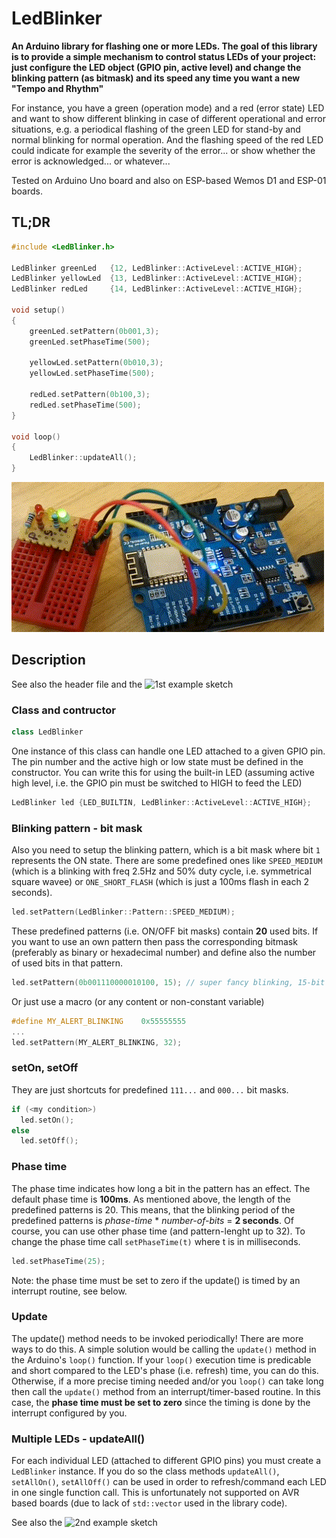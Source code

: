 # LedBlinker
**An Arduino library for flashing one or more LEDs. The goal of this library is to provide a simple mechanism to control status LEDs of your project: just configure the LED object (GPIO pin, active level) and change the blinking pattern (as bitmask) and its speed any time you want a new "Tempo and Rhythm"**

For instance, you have a green (operation mode) and a red (error state) LED and want to show different blinking in case of different operational and error situations, e.g. a periodical flashing of the green LED for stand-by and normal blinking for normal operation. And the flashing speed of the red LED could indicate for example the severity of the error... or show whether the error is acknowledged... or whatever...

Tested on Arduino Uno board and also on ESP-based Wemos D1 and ESP-01 boards.

## TL;DR
```C++
#include <LedBlinker.h>

LedBlinker greenLed   {12, LedBlinker::ActiveLevel::ACTIVE_HIGH};
LedBlinker yellowLed  {13, LedBlinker::ActiveLevel::ACTIVE_HIGH};
LedBlinker redLed     {14, LedBlinker::ActiveLevel::ACTIVE_HIGH};

void setup()
{
	greenLed.setPattern(0b001,3);
	greenLed.setPhaseTime(500);

	yellowLed.setPattern(0b010,3);
	yellowLed.setPhaseTime(500);

	redLed.setPattern(0b100,3);
	redLed.setPhaseTime(500);
}

void loop()
{
	LedBlinker::updateAll();
}
```

![Demo sketch running on a Wemos D1 (ESP8266) board](https://github.com/i-kl/LedBlinker/blob/main/examples/02_MultipleLeds/02_MultipleLeds.gif)

## Description
See also the header file and the ![1st example sketch](https://github.com/i-kl/LedBlinker/blob/main/examples/01_PatternDemo/01_PatternDemo.ino)


### Class and contructor
```C++
class LedBlinker
```
One instance of this class can handle one LED attached to a given GPIO pin. The pin number and the active high or low state must be defined in the constructor.
You can write this for using the built-in LED (assuming active high level, i.e. the GPIO pin must be switched to HIGH to feed the LED)
```C++
LedBlinker led {LED_BUILTIN, LedBlinker::ActiveLevel::ACTIVE_HIGH};
```
### Blinking pattern - bit mask
Also you need to setup the blinking pattern, which is a bit mask where bit `1` represents the ON state. There are some predefined ones like `SPEED_MEDIUM` (which is a blinking with freq 2.5Hz and 50% duty cycle, i.e. symmetrical square wavee) or `ONE_SHORT_FLASH` (which is just a 100ms flash in each 2 seconds).
```C++
led.setPattern(LedBlinker::Pattern::SPEED_MEDIUM);
```
These predefined patterns (i.e. ON/OFF bit masks) contain **20** used bits. If you want to use an own pattern then pass the corresponding bitmask (preferably as binary or hexadecimal number) and define also the number of used bits in that pattern.

```C++
led.setPattern(0b001110000010100, 15); // super fancy blinking, 15-bit long pattern
```
Or just use a macro (or any content or non-constant variable)
```C++
#define MY_ALERT_BLINKING    0x55555555
...
led.setPattern(MY_ALERT_BLINKING, 32);
```

### setOn, setOff
They are just shortcuts for predefined `111...` and `000...` bit masks.
```C++
if (<my condition>)
  led.setOn();
else
  led.setOff();
```

### Phase time
The phase time indicates how long a bit in the pattern has an effect. The default phase time is **100ms**. As mentioned above, the length of the predefined patterns is 20. This means, that the blinking period of the predefined patterns is *phase-time* * *number-of-bits* = **2 seconds**. Of course, you can use other phase time (and pattern-lenght up to 32). To change the phase time call `setPhaseTime(t)` where t is in milliseconds.
```C++
led.setPhaseTime(25);
```
Note: the phase time must be set to zero if the update() is timed by an interrupt routine, see below.

### Update 
The update() method needs to be invoked periodically! There are more ways to do this. A simple solution would be calling the `update()` method in the Arduino's `loop()` function. If your `loop()` execution time is predicable and short compared to the LED's phase (i.e. refresh) time, you can do this. Otherwise, if a more precise timing needed and/or you `loop()` can take long then call the `update()` method from an interrupt/timer-based routine. In this case, the **phase time must be set to zero** since the timing is done by the interrupt configured by you.

### Multiple LEDs - updateAll()
For each individual LED (attached to different GPIO pins) you must create a `LedBlinker` instance. If you do so the class methods `updateAll()`, `setAllOn()`, `setAllOff()` can be used in order to refresh/command each LED in one single function call. This is unfortunately not supported on AVR based boards (due to lack of `std::vector` used in the library code).

See also the ![2nd example sketch](https://github.com/i-kl/LedBlinker/blob/main/examples/02_MultipleLeds/02_MultipleLeds.ino)
